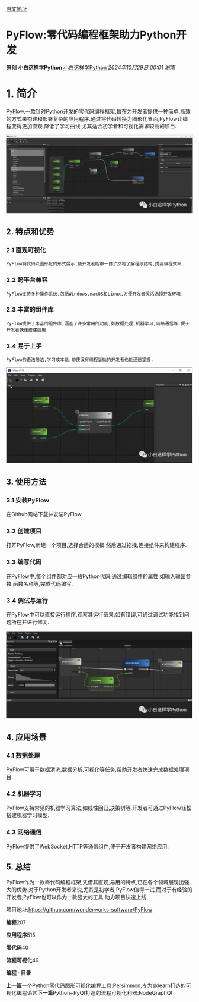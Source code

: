 [原文地址](https://mp.weixin.qq.com/s/bs9Wk5-Ax219kzFssgFqvg)

# PyFlow:零代码编程框架助力Python开发


**原创** **小白这样学Python** [小白这样学Python](javascript:void(0);) *2024年10月29日 00:01* *湖南*

# **1. 简介**

PyFlow,一款针对Python开发的零代码编程框架,旨在为开发者提供一种简单,高效的方式来构建和部署复杂的应用程序.通过将代码转换为图形化界面,PyFlow让编程变得更加直观,降低了学习曲线,尤其适合初学者和可视化需求较高的项目.

![图片](attachments/640.webp)

## **2. 特点和优势**

### 2.1 直观可视化

    PyFlow将代码以图形化的形式展示,使开发者能够一目了然地了解程序结构,提高编程效率.

### 2.2 跨平台兼容

    PyFlow支持多种操作系统,包括Windows,macOS和Linux,方便开发者灵活选择开发环境.

### 2.3 丰富的组件库

    PyFlow提供了丰富的组件库,涵盖了许多常用的功能,如数据处理,机器学习,网络通信等,便于开发者快速搭建应用.

### 2.4 易于上手

    PyFlow的语法简洁,学习成本低,即使没有编程基础的开发者也能迅速掌握.

![图片](attachments/640%5B1%5D.webp)

## **3. 使用方法**

### 3.1 安装PyFlow

在Github网站下载并安装PyFlow.

### 3.2 创建项目

打开PyFlow,新建一个项目,选择合适的模板.然后通过拖拽,连接组件来构建程序.

### 3.3 编写代码

在PyFlow中,每个组件都对应一段Python代码.通过编辑组件的属性,如输入输出参数,函数名称等,完成代码编写.

### 3.4 调试与运行

在PyFlow中可以直接运行程序,观察其运行结果.如有错误,可通过调试功能找到问题所在并进行修复.

![图片](attachments/640%5B2%5D.webp)

## **4. 应用场景**

### 4.1 数据处理

PyFlow可用于数据清洗,数据分析,可视化等任务,帮助开发者快速完成数据处理项目.

### 4.2 机器学习

PyFlow支持常见的机器学习算法,如线性回归,决策树等.开发者可通过PyFlow轻松搭建机器学习模型.

### 4.3 网络通信

PyFlow提供了WebSocket,HTTP等通信组件,便于开发者构建网络应用.

## 5. 总结

PyFlow作为一款零代码编程框架,凭借其直观,易用的特点,已在各个领域展现出强大的优势.对于Python开发者来说,尤其是初学者,PyFlow值得一试.而对于有经验的开发者,PyFlow也可以作为一款强大的工具,助力项目快速上线.

项目地址:https://github.com/wonderworks-software/PyFlow

**编程**207

**应用程序**515

**零代码**40

**流程可视化**49

**编程 · 目录**

**上一篇**一个Python零代码图形可视化编程工具:Persimmon,专为sklearn打造的可视化编程语言**下一篇**Python+PyQt打造的流程可视化利器:NodeGraphQt
